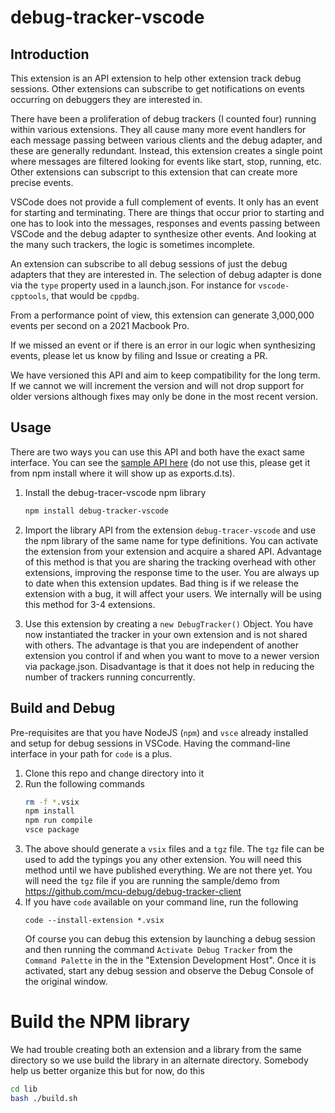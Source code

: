 # debug-tracker-vscode

## Introduction

This extension is an API extension to help other extension track debug sessions. Other extensions can subscribe to get notifications on events occurring on debuggers they are interested in.

There have been a proliferation of debug trackers (I counted four) running within various extensions. They all cause many more event handlers for each message passing between various clients and the debug adapter, and these are generally redundant. Instead, this extension creates a single point where messages are filtered looking for events like start, stop, running, etc. Other extensions can subscript to this extension that can create more precise events.

VSCode does not provide a full complement of events. It only has an event for starting and terminating. There are things that occur prior to starting and one has to look into the messages, responses and events passing between VSCode and the debug adapter to synthesize other events. And looking at the many such trackers, the logic is sometimes incomplete.

An extension can subscribe to all debug sessions of just the debug adapters that they are interested in. The selection of debug adapter is done via the `type` property used in a launch.json. For instance for `vscode-cpptools`, that would be `cppdbg`.

From a performance point of view, this extension can generate 3,000,000 events per second on a 2021 Macbook Pro.

If we missed an event or if there is an error in our logic when synthesizing events, please let us know by filing and Issue or creating a PR.

We have versioned this API and aim to keep compatibility for the long term. If we cannot we will increment the version and will not drop support for older versions although fixes may only be done in the most recent version.

## Usage

There are two ways you can use this API and both have the exact same interface. You can see the [sample API here](https://github.com/mcu-debug/debug-tracker-vscode/blob/master/src/exports.ts) (do not use this, please get it from npm install where it will show up as exports.d.ts).

1. Install the debug-tracer-vscode npm library

    ```bash
    npm install debug-tracker-vscode
    ```

2. Import the library API from the extension `debug-tracer-vscode` and use the npm library of the same name for type definitions. You can activate the extension from your extension and acquire a shared API. Advantage of this method is that you are sharing the tracking overhead with other extensions, improving the response time to the user. You are always up to date when this extension updates. Bad thing is if we release the extension with a bug, it will affect your users. We internally will be using this method for 3-4 extensions.

3. Use this extension by creating a `new DebugTracker()` Object. You have now instantiated the tracker in your own extension and is not shared with others. The advantage is that you are independent of another extension you control if and when you want to move to a newer version via package.json. Disadvantage is that it does not help in reducing the number of trackers running concurrently.

## Build and Debug

Pre-requisites are that you have NodeJS (`npm`) and `vsce` already installed and setup for debug sessions in VSCode. Having the command-line interface in your path for `code` is a plus.

1. Clone this repo and change directory into it
2. Run the following commands
    ```bash
    rm -f *.vsix
    npm install
    npm run compile
    vsce package
    ```
3. The above should generate a `vsix` files and a `tgz` file. The `tgz` file can be used to add the typings you any other extension. You will need this method until we have published everything. We are not there yet. You will need the `tgz` file if you are running the sample/demo from https://github.com/mcu-debug/debug-tracker-client
4. If you have `code` available on your command line, run the following
    ```
    code --install-extension *.vsix
    ```
    Of course you can debug this extension by launching a debug session and then running the command `Activate Debug Tracker` from the `Command Palette` in the in the "Extension Development Host". Once it is activated, start any debug session and observe the Debug Console of the original window.

# Build the NPM library

We had trouble creating both an extension and a library from the same directory so we use build the library in an alternate directory. Somebody help us better organize this but for now, do this

```bash
cd lib
bash ./build.sh
```
